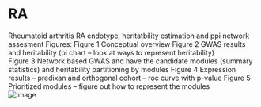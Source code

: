 # RA
Rheumatoid arthritis RA endotype, heritatbility estimation and ppi network assesment
Figures: 
Figure 1 Conceptual overview 
Figure 2 GWAS results and heritability (pi chart – look at ways to represent heritability)  
Figure 3 Network based GWAS and have the candidate modules (summary statistics) and heritability partitioning by modules
Figure 4 Expression results – predixan and orthogonal cohort – roc curve with p-value
Figure 5 Prioritized modules – figure out how to represent the modules  
![image](https://github.com/jrahimik/RA/assets/97420407/d45f4965-041a-4e2a-9040-b5dcf7b80428)


